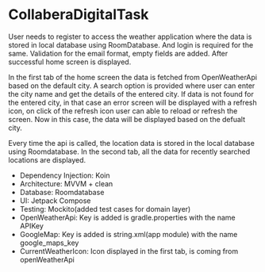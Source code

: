 # CollaberaDigitalTask

User needs to register to access the weather application where the data is stored in local database using RoomDatabase. And login is required for the same. Validation for the email format, empty fields are added. After successful home screen is displayed.

In the first tab of the home screen the data is fetched from OpenWeatherApi based on the default city. A search option is provided where user can enter the city name and get the details of the entered city. If data is not found for the entered city, in that case an error screen will be displayed with a refresh icon, on click of the refresh icon user can able to reload or refresh the screen. Now in this case, the data will be displayed based on the defualt city.

Every time the api is called, the location data is stored in the local database using Roomdatabase. In the second tab, all the data for recently searched locations are displayed.

* Dependency Injection: Koin
* Architecture: MVVM + clean
* Database: Roomdatabase
* UI: Jetpack Compose
* Testing: Mockito(added test cases for domain layer)
* OpenWeatherApi: Key is added is gradle.properties with the name APIKey
* GoogleMap: Key is added is string.xml(app module) with the name google_maps_key
* CurrentWeatherIcon: Icon displayed in the first tab, is coming from openWeatherApi
